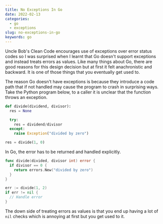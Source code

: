 ```yaml
---
title: No Exceptions In Go
date: 2022-02-13
categories:
  - go
  - exceptions
slug: no-exceptions-in-go
keywords: go
---
```


Uncle Bob's Clean Code encourages use of exceptions over error status codes so I was surprised when I learnt that Go doesn't support exceptions and instead treats errors as values. Like many things about Go, there are good reasons for this design decision but at first it felt anachronistic and backward. It is one of those things that you eventually get used to.

The reason Go doesn't have exceptions is because they introduce a code path that if not handled may cause the program to crash in surprising ways. Take the Python program below, to a caller it is unclear that the function throws an exception.

```python
def divide(dividend, divisor):
  res = None

  try:
    res = dividend/divisor
  except:
    raise Exception("divided by zero")

res = divide(1, 0)
```

In Go, the error has to be returned and handled explicitly.

```go
func divide(divided, divisor int) error {
  if divisor == 0 {
    return errors.New("divided by zero")
  }
}

err := divide(1, 2)
if err != nil {
  // Handle error
}
```

The down side of treating errors as values is that you end up having a lot of `nil` checks which is annoying at first but you get used to it.

